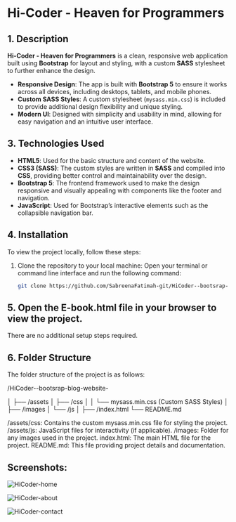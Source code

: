 # Hi-Coder - Heaven for Programmers

## 1. Description
**Hi-Coder - Heaven for Programmers** is a clean, responsive web application built using **Bootstrap** for layout and styling, with a custom **SASS** stylesheet to further enhance the design.

- **Responsive Design**: The app is built with **Bootstrap 5** to ensure it works across all devices, including desktops, tablets, and mobile phones.
- **Custom SASS Styles**: A custom stylesheet (`mysass.min.css`) is included to provide additional design flexibility and unique styling.
- **Modern UI**: Designed with simplicity and usability in mind, allowing for easy navigation and an intuitive user interface.

## 3. Technologies Used
- **HTML5**: Used for the basic structure and content of the website.
- **CSS3 (SASS)**: The custom styles are written in **SASS** and compiled into **CSS**, providing better control and maintainability over the design.
- **Bootstrap 5**: The frontend framework used to make the design responsive and visually appealing with components like the footer and navigation.
- **JavaScript**: Used for Bootstrap’s interactive elements such as the collapsible navigation bar.

## 4. Installation

To view the project locally, follow these steps:

1. Clone the repository to your local machine:
   Open your terminal or command line interface and run the following command:
   ```bash
   git clone https://github.com/SabreenaFatimah-git/HiCoder--bootsrap-blog-website-.git

## 5. Open the E-book.html file in your browser to view the project.
There are no additional setup steps required.

## 6. Folder Structure
The folder structure of the project is as follows:

/HiCoder--bootsrap-blog-website-

│
├── /assets
│   ├── /css
│   │   └── mysass.min.css  (Custom SASS Styles)
│   ├── /images
│   └── /js
│
├── /index.html
└── README.md

/assets/css: Contains the custom mysass.min.css file for styling the project.
/assets/js: JavaScript files for interactivity (if applicable).
/images: Folder for any images used in the project.
index.html: The main HTML file for the project.
README.md: This file providing project details and documentation.

## Screenshots:


![HiCoder-home](https://github.com/user-attachments/assets/c52680ff-1aef-4995-80c8-85a27c4be20c)


![HiCoder-about](https://github.com/user-attachments/assets/e4aaae13-b00a-47f5-a998-ff854186e91e)


![HiCoder-contact](https://github.com/user-attachments/assets/0d7b29aa-483c-4bf1-8989-00e71f969838)


